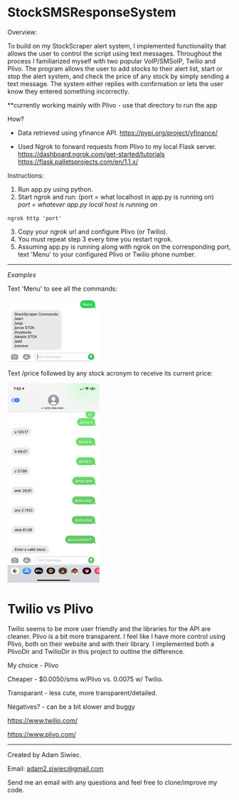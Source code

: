 # StockSMSResponseSystem

Overview: 

To build on my StockScraper alert system, I implemented functionality that allows the user to control the script using text messages. Throughout the process I familiarized myself with two popular VoIP/SMSoIP, Twilio and Plivo. The program allows the user to add stocks to their alert list, start or stop the alert system, and check
the price of any stock by simply sending a text message. The system either replies with confirmation or lets the user know they entered something incorrectly. 

**currently working mainly with Plivo - use that directory to run the app

How?
- Data retrieved using yfinance API.
https://pypi.org/project/yfinance/

- Used Ngrok to forward requests from Plivo to my local Flask server.
https://dashboard.ngrok.com/get-started/tutorials
https://flask.palletsprojects.com/en/1.1.x/

Instructions:
1. Run app.py using python.
2. Start ngrok and run: (port = what localhost in app.py is running on)<br/>
 *port = whatever app.py local host is running on*
  ```
  ngrok http 'port'
  ```
3. Copy your ngrok url and configure Plivo (or Twilio).
4. You must repeat step 3 every time you restart ngrok.
5. Assuming app.py is running along with ngrok on the corresponding port, text 'Menu' to your configured Plivo or Twilio phone number.

***************************************************
*Examples*

Text 'Menu' to see all the commands:

![alt text](https://github.com/adamsiwiec1/StockSMSResponseSystem/blob/master/etc/StockSMSResponse2.png?raw=true)

Text /price followed by any stock acronym to receive its current price:

![alt text](https://github.com/adamsiwiec1/StockSMSResponseSystem/blob/master/etc/StockSMSResponsePrice.png?raw=true)

# Twilio vs Plivo
Twilio seems to be more user friendly and the libraries for the API are cleaner. Plivo is a bit more transparent. I feel like I have more control using Plivo, both on their website and with their library. I implemented both a PlivoDir and TwilioDir in this project to outline the difference. 

My choice - Plivo

Cheaper - $0.0050/sms w/Plivo vs. 0.0075 w/ Twilio.

Transparant - less cute, more transparent/detailed. 

Negatives? - can be a bit slower and buggy

https://www.twilio.com/

https://www.plivo.com/

**************************************************
Created by Adam Siwiec.

Email: adam2.siwiec@gmail.com

Send me an email with any questions and feel free to clone/improve my code. 
